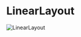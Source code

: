 # LinearLayout  

![LinearLayout](https://github.com/Sev7nzy/Layout/blob/master/picture/QQ%E5%9B%BE%E7%89%8720180324091221.png)
